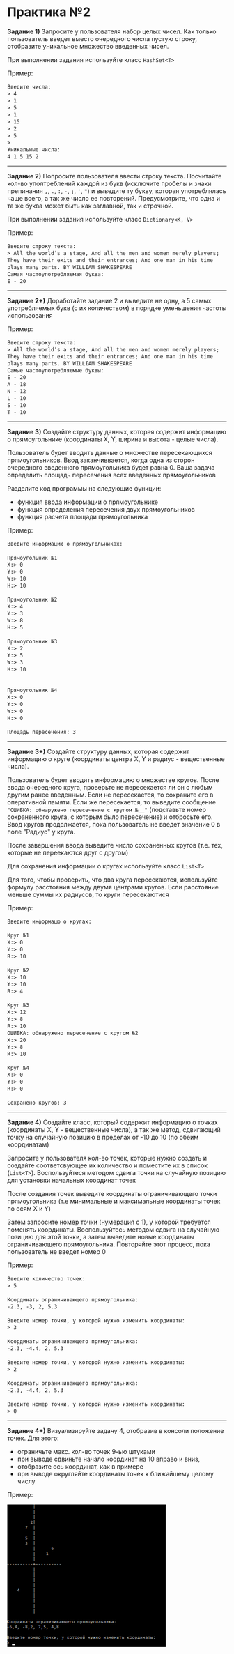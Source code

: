 Практика №2
===========

**Задание 1)** Запросите у пользователя набор целых чисел. Как только пользователь введет вместо очередного числа пустую строку, отобразите уникальное множество введенных чисел.

При выполнении задания используйте класс `HashSet<T>`

Пример:
```
Введите числа:
> 4
> 1
> 5
> 1
> 15
> 2
> 5
>
Уникальные числа:
4 1 5 15 2
```

-------


**Задание 2)** Попросите пользователя ввести строку текста. Посчитайте кол-во уполтреблений каждой из букв (исключите пробелы и знаки препинания `,`, `.`, `:`, `-`, `;`, `'`, `"`) и выведите ту букву, которая употреблялась чаще всего, а так же число ее повторений. Предусмотрите, что одна и та же буква может быть как заглавной, так и строчной.

При выполнении задания используйте класс `Dictionary<K, V>`

Пример:
```
Введите строку текста:
> All the world’s a stage, And all the men and women merely players; They have their exits and their entrances; And one man in his time plays many parts. BY WILLIAM SHAKESPEARE
Самая частоупотребляемая буква:
E - 20
```

-------

**Задание 2+)** Доработайте задание 2 и выведите не одну, а 5 самых употребляемых букв (с их количеством) в порядке уменьшения частоты использования

Пример:
```
Введите строку текста:
> All the world’s a stage, And all the men and women merely players; They have their exits and their entrances; And one man in his time plays many parts. BY WILLIAM SHAKESPEARE
Самые частоупотребляемые буквы:
E - 20
A - 18
N - 12
L - 10
S - 10
T - 10
```

-------

**Задание 3)** Создайте структуру данных, которая содержит информацию о прямоугольнике (координаты X, Y, ширина и высота - целые числа). 

Пользователь будет вводить данные о множестве пересекающихся прямоугольников. Ввод заканчиввается, когда одна из сторон очередного введенного прямоугольника будет равна 0. Ваша задача определить площадь пересечения всех введенных прямоугольников

Разделите код программы на следующие функции:

- функция ввода информации о прямоугольнике
- функция определения пересечения двух прямоугольников
- функция расчета площади прямоугольника

Пример:
```
Введите информацию о прямоугольниках:

Прямоугольник №1
X:> 0
Y:> 0
W:> 10
H:> 10

Прямоугольник №2
X:> 4
Y:> 3
W:> 8
H:> 5

Прямоугольник №3
X:> 2
Y:> 5
W:> 3
H:> 10


Прямоугольник №4
X:> 0
Y:> 0
W:> 0
H:> 0

Площадь пересечения: 3
```

-------


**Задание 3+)** Создайте структуру данных, которая содержит информацию о круге (координаты центра X, Y и радиус - вещественные числа). 

Пользователь будет вводить информацию о множестве кругов. После ввода очередного круга, проверьте не пересекается ли он с любым другим ранее введенным. Если не пересекается, то сохраните его в оперативной памяти. Если же пересекается, то выведите сообщение `"ОШИБКА: обнаружено пересечение с кругом №__"` (подставьте номер сохраненного круга, с которым было пересечение) и отбросьте его. Ввод кругов продолжается, пока пользователь не введет значение 0 в поле "Радиус" у круга. 

После завершения ввода выведите число сохраненных кругов (т.е. тех, которые не переекаются друг с другом)

Для сохранения информации о кругах используйте класс `List<T>`

Для того, чтобы проверить, что два круга пересекаются, используйте формулу расстояния между двумя центрами кругов. Если расстояние меньше суммы их радиусов, то круги пересекаютися

Пример:
```
Введите информацю о кругах:

Круг №1
X:> 0
Y:> 0
R:> 10

Круг №2
X:> 10
Y:> 10
R:> 4

Круг №3
X:> 12
Y:> 8
R:> 10
ОШИБКА: обнаружено пересечение с кругом №2
X:> 20
Y:> 8
R:> 10

Круг №4
X:> 0
Y:> 0
R:> 0

Сохранено кругов: 3
```



-------

**Задание 4)** Создайте класс, который содержит информацию о точках (координаты X, Y - вещественные числа), а так же метод, сдвигающий точку на случайную позицию в пределах от -10 до 10 (по обеим координатам)

Запросите у пользователя кол-во точек, которые нужно создать и создайте соответсвующее их количество и поместите их в список (`List<T>`). Воспользуйтеся методом сдвига точки на случайную позицию для установки начальных координат точек

После создания точек выведите координаты ограничивающего точки прямоугольника (т.е минимальные и максимальные координаты точек по осям X и Y)

Затем запросите номер точки (нумерация с 1), у которой требуется поменять координаты. Воспользуйтесь методом сдвига на случайную позицию для этой точки, а затем выведите новые координаты ограничивающего прямоугольника. Повторяйте этот процесс, пока пользователь не введет номер 0

Пример:
```
Введите количество точек:
> 5

Координаты ограничивающего прямоугольника:
-2.3, -3, 2, 5.3

Введите номер точки, у которой нужно изменить координаты:
> 3

Координаты ограничивающего прямоугольника:
-2.3, -4.4, 2, 5.3

Введите номер точки, у которой нужно изменить координаты:
> 2

Координаты ограничивающего прямоугольника:
-2.3, -4.4, 2, 5.3

Введите номер точки, у которой нужно изменить координаты:
> 0
```

-------

**Задание 4+)** Визуализируйте задачу 4, отобразив в консоли положение точек. Для этого:
- ограничьте макс. кол-во точек 9-ью штуками
- при выводе сдвиньте начало координат на 10 вправо и вниз,
- отобразите ось координат, как в примере
- при выводе округляйте координаты точек к ближайшему целому числу

Пример:

![Пример](media/points_random.gif)
